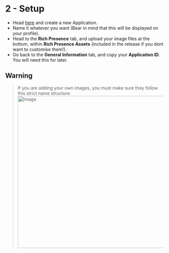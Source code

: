 # 2 - Setup

- Head [here](https://discord.com/developers/applications) and create a new Application.
- Name it whatever you want (Bear in mind that this will be displayed on your profile).
- Head to the **Rich Presence** tab, and upload your image files at the bottom, within **Rich Presence Assets** (included in the release if you dont want to customise them!).
- Go back to the **General Information** tab, and copy your **Application ID**. You will need this for later.

## Warning
> If you are adding your own images, you must make sure they follow this strict name structure:
><img width="1476" height="485" alt="image" src="https://github.com/user-attachments/assets/d1280db1-2a56-468c-86f5-c3f4857e3df8" />
